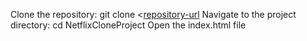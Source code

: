 Clone the repository: git clone <[repository-url](https://github.com/PRADEEPSAHU92546/NetflixClone-Html-css-JS>)
Navigate to the project directory: cd NetflixCloneProject
Open the index.html file 
